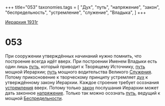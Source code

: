 +++
title="053"
taxonomies.tags = [
"Дух",
"путь",
"напряжение",
"закон",
"беспредельность",
"устремление",
"служение",
"Владыка",
]
+++

[Иерархия 1931г](/agni/19312)

# 053
При сооружении утверждённых начинаний нужно помнить, что построение всегда идёт вверх. При построении Именем Владыки есть один лишь [путь](/tags/путь), который приводит к Творящему Источнику, [путь](/tags/путь) мощной Иерархии; [путь](/tags/путь) мощного водительства Великого [Служения](/tags/служение). Потому прикосновение к творческому принципу устремляет [дух](/tags/Дух) к утверждённому закону Иерархии. Каждое строение требует осознания [устремления](/tags/устремление) вверх. Потому только [закон](/tags/закон) послушания Иерархии может дать законное [напряжение](/tags/напряжение). Только так можно осознать [путь](/tags/путь), ведущий к мощной [Беспредельности](/tags/беспредельность).   

